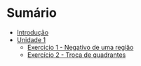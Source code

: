 # Sumário

- [Introdução](./introduction.md)
- [Unidade 1](./unit1/unit1.md)
  - [Exercicio 1 - Negativo de uma região](unit1/e1-regions.md)
  - [Exercício 2 - Troca de quadrantes](unit1/e2-trocaregioes.md)